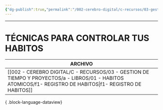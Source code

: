 ```yaml
---
{"dg-publish":true,"permalink":"/002-cerebro-digital/c-recursos/03-gestion-de-tiempo-y-proyectos/a-libros/01-habitos-atomicos/f-tecnicas-para-controlar-tus-habitos/"}
---
```


---
# TÉCNICAS PARA CONTROLAR TUS HABITOS
| ARCHIVO                                                                                                                                                        |
| -------------------------------------------------------------------------------------------------------------------------------------------------------------- |
| [[002 - CEREBRO DIGITAL/C - RECURSOS/03 - GESTION DE TIEMPO Y PROYECTOS/a - LIBROS/01 - HABITOS ATOMICOS/f1- REGISTRO DE HABITOS\|f1- REGISTRO DE HABITOS]] |

{ .block-language-dataview}